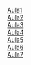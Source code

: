<a href="Aula1/">Aula1</a>
<br/>
<a href="Aula2/">Aula2</a>
<br/>
<a href="Aula3/">Aula3</a>
<br/>
<a href="Aula4/">Aula4</a>
<br/>
<a href="Aula5/">Aula5</a>
<br/>
<a href="Aula6/">Aula6</a>
<br/>
<a href="Aula7/">Aula7</a>
